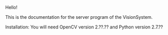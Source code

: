 Hello!

This is the documentation for the server program of the VisionSystem.

Installation: You will need OpenCV version 2.??.?? and Python version 2.7.??